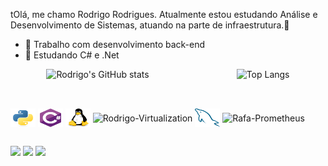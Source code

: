 tOlá, me chamo Rodrigo Rodrigues. Atualmente estou estudando Análise e Desenvolvimento de Sistemas, atuando na parte de infraestrutura.👋

- 🔭 Trabalho com desenvolvimento back-end
- 🌱 Estudando C# e .Net

<div style="display: flex; justify-content: space-around;">
  <img src="https://github-readme-stats.vercel.app/api?username=rodrigogrodrigues&show_icons=true&theme=transparent" alt="Rodrigo's GitHub stats" style="margin-right: 25px;">
  <img src="https://github-readme-stats.vercel.app/api/top-langs/?username=rodrigogrodrigues&hide_progress=true" alt="Top Langs">
</div>

##
<div style="display: inline_block"><br>
<img align="center" alt="Rodrigo-Python" height="30" width="40" src="https://raw.githubusercontent.com/devicons/devicon/master/icons/python/python-original.svg">
<img align="center" alt="Rodrigo-Csharp" height="30" width="40" src="https://raw.githubusercontent.com/devicons/devicon/master/icons/csharp/csharp-original.svg">
<img align="center" alt="Rodrigo-Linux" height="30" width="40" src="https://raw.githubusercontent.com/devicons/devicon/master/icons/linux/linux-original.svg">
<img align="center" alt="Rodrigo-Virtualization" height="30" width="40" src="https://img.icons8.com/ios-filled/50/000000/virtual-machine.png">
<img align="center" alt="Rodrigo-SQL" height="30" width="40" src="https://raw.githubusercontent.com/devicons/devicon/master/icons/mysql/mysql-original.svg">
<img align="center" alt="Rafa-Prometheus" height="30" width="40" src="https://cdn.jsdelivr.net/gh/devicons/devicon@latest/icons/prometheus/prometheus-original-wordmark.svg">


          
</div>

##
 
<div> 
  <a href="https://www.instagram.com/rodrigogrodrigues_" target="_blank"><img src="https://img.shields.io/badge/-Instagram-%23E4405F?style=for-the-badge&logo=instagram&logoColor=white" target="_blank"></a> 
  <a href = "mailto:rodrigogomesrodrigues.ti@gmail.com"><img src="https://img.shields.io/badge/-Gmail-%23333?style=for-the-badge&logo=gmail&logoColor=white" target="_blank"></a>
  <a href="https://www.linkedin.com/in/rodrigogomesrodrigues/" target="_blank"><img src="https://img.shields.io/badge/-LinkedIn-%230077B5?style=for-the-badge&logo=linkedin&logoColor=white" target="_blank"></a> 
  
</div>
